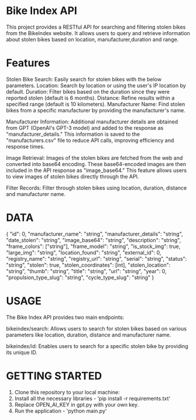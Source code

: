 # Bike Index API
This project provides a RESTful API for searching and filtering stolen bikes from the BikeIndex website. It allows users to query and retrieve information about stolen bikes based on location, manufacturer,duration and range.


# Features
Stolen Bike Search: Easily search for stolen bikes with the below parameters.
    Location: Search by location or using the user's IP location by default.
    Duration: Filter bikes based on the duration since they were reported stolen (default is 6 months).
    Distance: Refine results within a specified range (default is 10 kilometers).
    Manufacturer Name: Find stolen bikes from a specific manufacturer by providing the manufacturer's name.

Manufacturer Information: Additional manufacturer details are obtained from GPT (OpenAI's GPT-3 model) and added to the response as "manufacturer_details." This information is saved to the "manufacturers.csv" file to reduce API calls, improving efficiency and response times.

Image Retrieval: Images of the stolen bikes are fetched from the web and converted into base64 encoding. These base64-encoded images are then included in the API response as "image_base64." This feature allows users to view images of stolen bikes directly through the API.

Filter Records: Filter through stolen bikes using location, duration, distance and manufacturer name.

# DATA
{
    "id": 0,
    "manufacturer_name": "string",
    "manufacturer_details": "string",
    "date_stolen": "string",
    "image_base64": "string",
    "description": "string",
    "frame_colors": ["string"],
    "frame_model": "string",
    "is_stock_img": true,
    "large_img": "string",
    "location_found": "string",
    "external_id": 0,
    "registry_name": "string",
    "registry_url": "string",
    "serial": "string",
    "status": "string",
    "stolen": true,
    "stolen_coordinates": [int],
    "stolen_location": "string",
    "thumb": "string",
    "title": "string",
    "url": "string",
    "year": 0,
    "propulsion_type_slug": "string",
    "cycle_type_slug": "string"
}

# USAGE
The Bike Index API provides two main endpoints:

bikeindex/search: Allows users to search for stolen bikes based on various parameters like location, duration, distance and manufacturer name.

bikeindex/id: Enables users to search for a specific stolen bike by providing its unique ID.

# GETTING STARTED 
1. Clone this repository to your local machine:
2. Install all the necessary libraries - 'pip install -r requirements.txt'
3. Replace OPEN_AI_KEY in gpt.py with your own key.
4. Run the application - 'python main.py'

